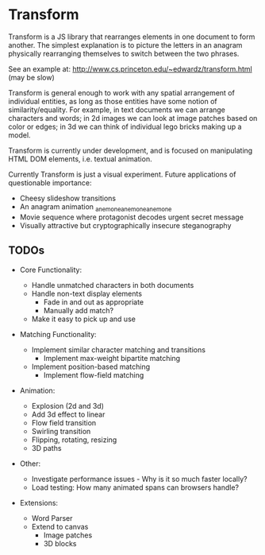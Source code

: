 Transform
=========

Transform is a JS library that rearranges elements in one document to form
another. The simplest explanation is to picture the letters in an anagram
physically rearranging themselves to switch between the two phrases.

See an example at: http://www.cs.princeton.edu/~edwardz/transform.html
(may be slow)

Transform is general enough to work with any spatial arrangement
of individual entities, as long as those entities have some notion
of similarity/equality. For example, in text documents we can arrange
characters and words; in 2d images we can look at image patches based
on color or edges; in 3d we can think of individual lego bricks making
up a model.

Transform is currently under development, and is focused on manipulating 
HTML DOM elements, i.e. textual animation.

Currently Transform is just a visual experiment.
Future applications of questionable importance:
- Cheesy slideshow transitions
- An anagram animation <sub>anemoneanemoneanemone</sub>
- Movie sequence where protagonist decodes urgent secret message
- Visually attractive but cryptographically insecure steganography

TODOs
-----
- Core Functionality:
    - Handle unmatched characters in both documents
    - Handle non-text display elements
        - Fade in and out as appropriate
        - Manually add match?
    - Make it easy to pick up and use

- Matching Functionality:
    - Implement similar character matching and transitions
        - Implement max-weight bipartite matching
    - Implement position-based matching
       - Implement flow-field matching

- Animation:
    - Explosion (2d and 3d)
    - Add 3d effect to linear
    - Flow field transition
    - Swirling transition
    - Flipping, rotating, resizing
    - 3D paths

- Other:
    - Investigate performance issues - Why is it so much faster locally?
    - Load testing: How many animated spans can browsers handle?

- Extensions:
    - Word Parser
    - Extend to canvas
        - Image patches
        - 3D blocks
